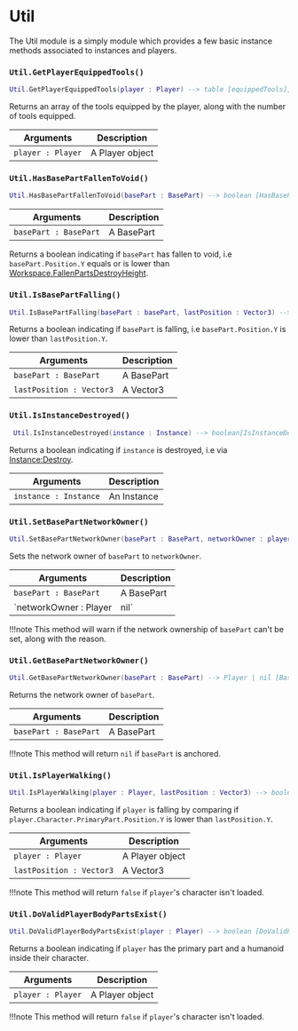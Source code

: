 # Util

The Util module is a simply module which provides a few basic instance methods associated to instances and players.

### `Util.GetPlayerEquippedTools()`

```lua
Util.GetPlayerEquippedTools(player : Player) --> table [equippedTools], number [equippedToolsCount]
```

Returns an array of the tools equipped by the player, along with the number of tools equipped.

| Arguments      | Description                          |
| ----------- | ------------------------------------ |
| `player : Player` | A Player object |

### `Util.HasBasePartFallenToVoid()`

```lua
Util.HasBasePartFallenToVoid(basePart : BasePart) --> boolean [HasBasePartFallenToVoid]
```

| Arguments      | Description                          |
| ----------- | ------------------------------------ |
| `basePart : BasePart` | A BasePart |

Returns a boolean indicating if `basePart` has fallen to void, i.e `basePart.Position.Y` equals or is lower than [Workspace.FallenPartsDestroyHeight](https://developer.roblox.com/en-us/api-reference/property/Workspace/FallenPartsDestroyHeight).

### `Util.IsBasePartFalling()`

```lua
Util.IsBasePartFalling(basePart : basePart, lastPosition : Vector3) --> boolean[IsBasePartFalling]
```

Returns a boolean indicating if `basePart` is falling, i.e `basePart.Position.Y` is lower than `lastPosition.Y`.

| Arguments      | Description                          |
| ----------- | ------------------------------------ |
| `basePart : BasePart` | A BasePart |
| `lastPosition : Vector3` | A Vector3 |

### `Util.IsInstanceDestroyed()`

```lua
 Util.IsInstanceDestroyed(instance : Instance) --> boolean[IsInstanceDestroyed]
```

Returns a boolean indicating if `instance` is destroyed, i.e via [Instance:Destroy](https://developer.roblox.com/en-us/api-reference/function/Instance/Destroy).

| Arguments      | Description                          |
| ----------- | ------------------------------------ |
| `instance : Instance` | An Instance |

### `Util.SetBasePartNetworkOwner()`

```lua
Util.SetBasePartNetworkOwner(basePart : BasePart, networkOwner : player | nil) --> nil []
```

Sets the network owner of `basePart` to `networkOwner`. 

| Arguments      | Description                          |
| ----------- | ------------------------------------ |
| `basePart : BasePart` | A BasePart |
| `networkOwner : Player | nil` | A Player object or `nil` |

!!!note
    This method will warn if the network ownership of `basePart` can't be set, along with the reason.

### `Util.GetBasePartNetworkOwner()`    

```lua
Util.GetBasePartNetworkOwner(basePart : BasePart) --> Player | nil [BasePartNetworkOwner]
```

Returns the network owner of `basePart`.

| Arguments      | Description                          |
| ----------- | ------------------------------------ |
| `basePart : BasePart` | A BasePart |

!!!note
    This method will return `nil` if `basePart` is anchored.

### `Util.IsPlayerWalking()`

```lua
Util.IsPlayerWalking(player : Player, lastPosition : Vector3) --> boolean [IsPlayerWalking]
```

Returns a boolean indicating if `player` is falling by comparing if `player.Character.PrimaryPart.Position.Y` is lower than `lastPosition.Y`.

| Arguments      | Description                          |
| ----------- | ------------------------------------ |
| `player : Player` | A Player object |
| `lastPosition : Vector3` | A Vector3 |

!!!note
    This method will return `false` if `player`'s character isn't loaded.

### `Util.DoValidPlayerBodyPartsExist()`

```lua
Util.DoValidPlayerBodyPartsExist(player : Player) --> boolean [DoValidPlayerBodyPartsExist]
```

Returns a boolean indicating if `player` has the primary part and a humanoid inside their character.

| Arguments      | Description                          |
| ----------- | ------------------------------------ |
| `player : Player` | A Player object |

!!!note
    This method will return `false` if `player`'s character isn't loaded.